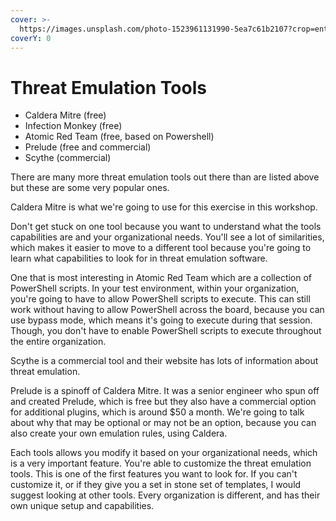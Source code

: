 ```yaml
---
cover: >-
  https://images.unsplash.com/photo-1523961131990-5ea7c61b2107?crop=entropy&cs=srgb&fm=jpg&ixid=MnwxOTcwMjR8MHwxfHNlYXJjaHw0fHx0ZWNofGVufDB8fHx8MTY0NTk5MDg4Mg&ixlib=rb-1.2.1&q=85
coverY: 0
---
```


# Threat Emulation Tools

* Caldera Mitre (free)
* Infection Monkey (free)
* Atomic Red Team (free, based on Powershell)
* Prelude (free and commercial)
* Scythe (commercial)

There are many more threat emulation tools out there than are listed above but these are some very popular ones.&#x20;

Caldera Mitre is what we're going to use for this exercise in this workshop.&#x20;

Don't get stuck on one tool because you want to understand what the tools capabilities are and your organizational needs. You'll see a lot of similarities, which makes it easier to move to a different tool because you're going to learn what capabilities to look for in threat emulation software.&#x20;

One that is most interesting in Atomic Red Team which are a collection of PowerShell scripts. In your test environment, within your organization, you're going to have to allow PowerShell scripts to execute. This can still work without having to allow PowerShell across the board, because you can use bypass mode, which means it's going to execute during that session. Though, you don't have to enable PowerShell scripts to execute throughout the entire organization.&#x20;

Scythe is a commercial tool and their website has lots of information about threat emulation.

Prelude is a spinoff of Caldera Mitre. It was a senior engineer who spun off and created Prelude, which is free but they also have a commercial option for additional plugins, which is around $50 a month. We're going to talk about why that may be optional or may not be an option, because you can also create your own emulation rules, using Caldera.&#x20;

Each tools allows you modify it based on your organizational needs, which is a very important feature. You're able to customize the threat emulation tools. This is one of the first features you want to look for. If you can't customize it, or if they give you a set in stone set of templates, I would suggest looking at other tools. Every organization is different, and has their own unique setup and capabilities.
